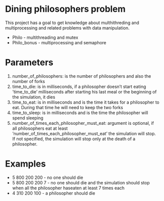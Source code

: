 # Dining philosophers problem
This project has a goal to get knowledge about multhithreding and multiprocessing and related problems with data manipulation.

* Philo - multithreading and mutex
* Philo_bonus - multiprocessing and semaphore

# Parameters
1. number_of_philosophers: is the number of philosophers and also the number of forks
2. time_to_die: is in milliseconds, if a philosopher doesn’t start eating ’time_to_die’ milliseconds after starting his last meal or the beginning of the simulation, it dies
3. time_to_eat: is in milliseconds and is the time it takes for a philosopher to eat. During that time he will need to keep the two forks
4. time_to_sleep: is in milliseconds and is the time the philosopher will spend sleeping
5. number_of_times_each_philosopher_must_eat: argument is optional, if all philosophers eat at least ’number_of_times_each_philosopher_must_eat’ the simulation will stop. If not specified, the simulation will stop only at the death of a philosopher.

# Examples 
* 5 800 200 200 - no one should die
* 5 800 200 200 7 - no one should die and the simulation should stop when all the philosopher haseaten at least 7 times each
* 4 310 200 100 - a philosopher should die
